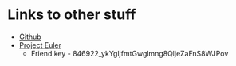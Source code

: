 # Links to other stuff

- [Github](https://github.com/ice1080)
- [Project Euler](https://projecteuler.net/progress=ihudson)
  - Friend key - 846922_ykYgljfmtGwglmng8QljeZaFnS8WJPov
